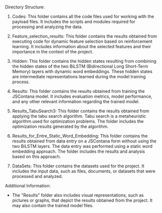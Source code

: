 Directory Structure:

1. Codes:
   This folder contains all the code files used for working with the payload files. It includes the scripts and modules required for processing and analyzing the data.

2. Feature_selection_results:
   This folder contains the results obtained from executing code for dynamic feature selection based on reinforcement learning. It includes information about the selected features and their importance in the context of the project.

3. Hidden:
   This folder contains the hidden states resulting from combining the hidden states of the two BiLSTM (Bidirectional Long Short-Term Memory) layers with dynamic word embeddings. These hidden states are intermediate representations learned during the model training process.

4. Results:
   This folder contains the results obtained from training the JSContana model. It includes evaluation metrics, model performance, and any other relevant information regarding the trained model.

5. Results_TabuSearch3:
   This folder contains the results obtained from applying the tabu search algorithm. Tabu search is a metaheuristic algorithm used for optimization problems. The folder includes the optimization results generated by the algorithm.

6. Results_for_Entre_Static_Word_Embedding:
   This folder contains the results obtained from data entry on a JSContana form without using the two BiLSTM layers. The data entry was performed using a static word embedding approach. The folder includes the results and analysis based on this approach.

7. DataSets:
   This folder contains the datasets used for the project. It includes the input data, such as files, documents, or datasets that were processed and analyzed.

Additional Information:

- The "Results" folder also includes visual representations, such as pictures or graphs, that depict the results obtained from the project. It may also contain the trained model files.